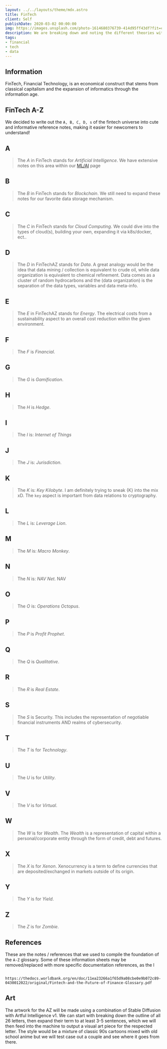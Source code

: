 ```yaml
---
layout: ../../layouts/theme/mdx.astro
title: FinTech
client: Self
publishDate: 2020-03-02 00:00:00
img: https://images.unsplash.com/photo-1614680376739-414d95ff43df?fit=crop&w=1400&h=700&q=75
description: We are breaking down and noting the different theories within fintech.
tags:
- financial
- tech
- data
---
```



## Information

FinTech, Financial Technology, is an economical construct that stems from classical capitalism and the expansion of informatics through the information age.

## FinTech A-Z

We decided to write out the `A, B, C, D, s` of the fintech universe into cute and informative reference notes, making it easier for newcomers to understand!

## A

> The *A* in FinTech stands for *Artificial Intelligence*.
> We have extensive notes on this area within our [ML/AI](https://kbve.com/application/ml/) page

## B

> The *B* in FinTech stands for *Blockchain*.
> We still need to expand these notes for our favorite data storage mechanism.

## C

> The *C* in FinTech stands for *Cloud Computing*.
> We could dive into the types of cloud(s), building your own, expanding it via k8s/docker, ect..

## D

> The *D* in FinTechAZ stands for *Data*.
> A great analogy would be the idea that data mining / collection is equivalent to crude oil, while data organization is equivalent to chemical refinement.
> Data comes as a cluster of random hydrocarbons and the (data organization) is the separation of the data types, variables and data meta-info.

## E

> The *E* in FinTechAZ stands for *Energy*.
> The electrical costs from a sustainability aspect to an overall cost reduction within the given environment.

## F

> The *F* is *Financial*.

## G

> The *G* is *Gamification*.

## H

> The *H* is *Hedge*.

## I

> The *I* is: *Internet of Things*

## J

> The *J* is: *Jurisdiction*.

## K

> The *K* is: *Key Kilobyte*.
> I am definitely trying to sneak {K} into the mix xD.
> The `key` aspect is important from data relations to cryptography.

## L

> The *L* is: *Leverage Lion*.

## M

> The *M* is: *Macro Monkey*.

## N

> The *N* is: *NAV Net*.
> NAV

## O

> The *O* is: *Operations Octopus*.

## P

> The *P* is *Profit Prophet*.

## Q

> The *Q* is *Qualitative*.

## R

> The *R* is *Real Estate*.

## S

> The *S* is Security.
> This includes the representation of negotiable financial instruments AND realms of cybersecurity.

## T

> The *T* is for *Technology*.

## U

> The *U* is for *Utility*.

## V

> The *V* is for *Virtual*.

## W

> The *W* is for *Wealth*.
> The *Wealth* is a representation of capital within a personal/corporate entity through the form of credit, debt and futures.

## X

> The *X* is for *Xenon*.
> Xenocurrency is a term to define currencies that are deposited/exchanged in markets outside of its origin.

## Y

> The *Y* is for *Yield*.

## Z

> The *Z* is for *Zombie*.

## References

These are the notes / references that we used to compile the foundation of the `A-Z` glossary.
Some of these information sheets may be removed/replaced with more specific documentation references, as the l

```text

https://thedocs.worldbank.org/en/doc/11ea23266a1f65d9a08cbe0e9b072c89-0430012022/original/Fintech-and-the-Future-of-Finance-Glossary.pdf

```

## Art

The artwork for the AZ will be made using a combination of Stable Diffusion with Artful Intelligence v1. We can start with breaking down the outline of all 26 letters, then expand their term to at least 3-5 sentences, which we will then feed into the machine to output a visual art piece for the respected letter. The style would be a mixture of classic 90s cartoons mixed with old school anime but we will test case out a couple and see where it goes from there.
